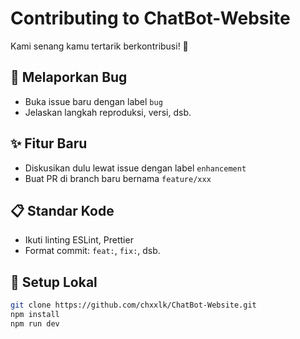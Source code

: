 # Contributing to ChatBot-Website

Kami senang kamu tertarik berkontribusi! 🎉

## 🐛 Melaporkan Bug
- Buka issue baru dengan label `bug`
- Jelaskan langkah reproduksi, versi, dsb.

## ✨ Fitur Baru
- Diskusikan dulu lewat issue dengan label `enhancement`
- Buat PR di branch baru bernama `feature/xxx`

## 📋 Standar Kode
- Ikuti linting ESLint, Prettier
- Format commit: `feat:`, `fix:`, dsb.

## 🔧 Setup Lokal
```bash
git clone https://github.com/chxxlk/ChatBot-Website.git
npm install
npm run dev
